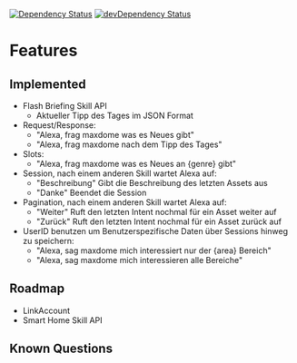 [![Dependency Status](https://david-dm.org/dragonprojects/dalexa-maxdome.svg)](https://david-dm.org/dragonprojects/dalexa-maxdome)
[![devDependency Status](https://david-dm.org/dragonprojects/dalexa-maxdome/dev-status.svg)](https://david-dm.org/dragonprojects/dalexa-maxdome?type=dev)

# Features

## Implemented

* Flash Briefing Skill API
  * Aktueller Tipp des Tages im JSON Format
* Request/Response: 
  * "Alexa, frag maxdome was es Neues gibt"
  * "Alexa, frag maxdome nach dem Tipp des Tages"
* Slots: 
  * "Alexa, frag maxdome was es Neues an {genre} gibt"
* Session, nach einem anderen Skill wartet Alexa auf:
  * "Beschreibung" Gibt die Beschreibung des letzten Assets aus
  * "Danke" Beendet die Session
* Pagination, nach einem anderen Skill wartet Alexa auf:
  * "Weiter" Ruft den letzten Intent nochmal für ein Asset weiter auf
  * "Zurück" Ruft den letzten Intent nochmal für ein Asset zurück auf
* UserID benutzen um Benutzerspezifische Daten über Sessions hinweg zu speichern:
  * "Alexa, sag maxdome mich interessiert nur der {area} Bereich"
  * "Alexa, sag maxdome mich interessieren alle Bereiche"

## Roadmap

* LinkAccount
* Smart Home Skill API

## Known Questions
